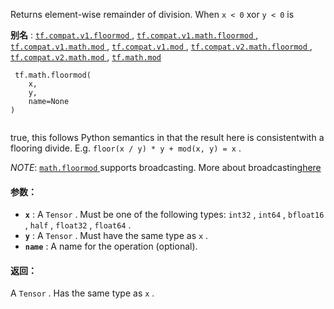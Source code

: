 Returns element-wise remainder of division. When  `x < 0`  xor  `y < 0`  is

**别名** : [ `tf.compat.v1.floormod` ](/api_docs/python/tf/math/floormod), [ `tf.compat.v1.math.floormod` ](/api_docs/python/tf/math/floormod), [ `tf.compat.v1.math.mod` ](/api_docs/python/tf/math/floormod), [ `tf.compat.v1.mod` ](/api_docs/python/tf/math/floormod), [ `tf.compat.v2.math.floormod` ](/api_docs/python/tf/math/floormod), [ `tf.compat.v2.math.mod` ](/api_docs/python/tf/math/floormod), [ `tf.math.mod` ](/api_docs/python/tf/math/floormod)

```
 tf.math.floormod(
    x,
    y,
    name=None
)
 
```

true, this follows Python semantics in that the result here is consistentwith a flooring divide. E.g.  `floor(x / y) * y + mod(x, y) = x` .

*NOTE*: [ `math.floormod` ](https://tensorflow.google.cn/api_docs/python/tf/math/floormod) supports broadcasting. More about broadcasting[here](http://docs.scipy.org/doc/numpy/user/basics.broadcasting.html)

#### 参数：
- **`x`** : A  `Tensor` . Must be one of the following types:  `int32` ,  `int64` ,  `bfloat16` ,  `half` ,  `float32` ,  `float64` .
- **`y`** : A  `Tensor` . Must have the same type as  `x` .
- **`name`** : A name for the operation (optional).


#### 返回：
A  `Tensor` . Has the same type as  `x` .

